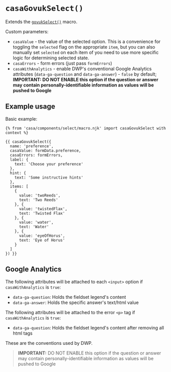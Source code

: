 # `casaGovukSelect()`

Extends the [`govukSelect()`](https://design-system.service.gov.uk/components/select/) macro.

Custom parameters:

- `casaValue` - the value of the selected option. This is a convenience for toggling the `selected` flag on the appropriate `item`, but you can also manually set `selected` on each item of you need to use more specific logic for determining selected state.
- `casaErrors` - form errors (just pass `formErrors`)
- `casaWithAnalytics` - enable DWP's conventional Google Analytics attributes (`data-ga-question` and `data-ga-answer`) - `false` by default; **IMPORTANT: DO NOT ENABLE this option if the question or answer may contain personally-identifiable information as values will be pushed to Google**

## Example usage

Basic example:

```nunjucks
{% from 'casa/components/select/macro.njk' import casaGovukSelect with context %}

{{ casaGovukSelect({
  name: 'preference',
  casaValue: formData.preference,
  casaErrors: formErrors,
  label: {
    text: 'Choose your preference'
  },
  hint: {
    text: 'Some instructive hints'
  },
  items: [
    {
      value: 'twoReeds',
      text: 'Two Reeds'
    }, {
      value: 'twistedFlax',
      text: 'Twisted Flax'
    }, {
      value: 'water',
      text: 'Water'
    }, {
      value: 'eyeOfHorus',
      text: 'Eye of Horus'
    }
  ]
}) }}
```

<!-- ## Displaying errors

ref: <https://design-system.service.gov.uk/components/error-summary/>

The error summary link must set focus on the select item in the group. Unless you have specified an explicit `id` for the first item in the list, this macro will explicitly set that `id` to `f-<name>`, e.g. `f-preferences` in order for links from the error summary to work as expected. -->

## Google Analytics

The following attributes will be attached to each `<input>` option if `casaWithAnalytics` is `true`:

- `data-ga-question`: Holds the fieldset legend's content
- `data-ga-answer`: Holds the specific answer's text/html value

The following attributes will be attached to the error `<p>` tag if `casaWithAnalytics` is `true`:

- `data-ga-question`: Holds the fieldset legend's content after removing all html tags

These are the conventions used by DWP.

> **IMPORTANT:** DO NOT ENABLE this option if the question or answer may contain personally-identifiable information as values will be pushed to Google
